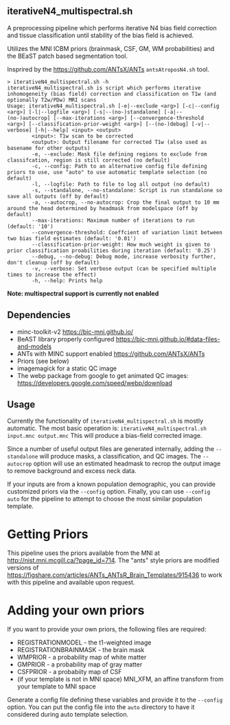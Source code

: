 iterativeN4_multispectral.sh
------------------------------

A preprocessing pipeline which performs iterative N4 bias field correction
and tissue classification until stability of the bias field is achieved.

Utilizes the MNI ICBM priors (brainmask, CSF, GM, WM probabilities) and the
BEaST patch based segmentation tool.

Insprired by the https://github.com/ANTsX/ANTs ``antsAtroposN4.sh`` tool.

```
> iterativeN4_multispectral.sh -h 
iterativeN4_multispectral.sh is script which performs iterative inhomogeneity (bias field) correction and classification on T1w (and optionally T2w/PDw) MRI scans
Usage: iterativeN4_multispectral.sh [-e|--exclude <arg>] [-c|--config <arg>] [-l|--logfile <arg>] [-s|--(no-)standalone] [-a|--(no-)autocrop] [--max-iterations <arg>] [--convergence-threshold <arg>] [--classification-prior-weight <arg>] [--(no-)debug] [-v|--verbose] [-h|--help] <input> <output>
        <input>: T1w scan to be corrected
        <output>: Output filename for corrected T1w (also used as basename for other outputs)
        -e, --exclude: Mask file defining regions to exclude from classifcation, region is still corrected (no default)
        -c, --config: Path to an alternative config file defining priors to use, use "auto" to use automatic template selection (no default)
        -l, --logfile: Path to file to log all output (no default)
        -s, --standalone, --no-standalone: Script is run standalone so save all outputs (off by default)
        -a, --autocrop, --no-autocrop: Crop the final output to 10 mm around the head determined by headmask from modelspace (off by default)
        --max-iterations: Maximum number of iterations to run (default: '10')
        --convergence-threshold: Coeffcient of variation limit between two bias field estimates (default: '0.01')
        --classification-prior-weight: How much weight is given to prior classification proabilities during iteration (default: '0.25')
        --debug, --no-debug: Debug mode, increase verbosity further, don't cleanup (off by default)
        -v, --verbose: Set verbose output (can be specified multiple times to increase the effect)
        -h, --help: Prints help
```

**Note: multispectral support is currently not enabled**

## Dependencies

- minc-toolkit-v2 https://bic-mni.github.io/
- BeAST library properly configured https://bic-mni.github.io/#data-files-and-models
- ANTs with MINC support enabled https://github.com/ANTsX/ANTs
- Priors (see below)
- imagemagick for a static QC image
- The webp package from google to get animated QC images: https://developers.google.com/speed/webp/download

## Usage

Currently the functionality of `iterativeN4_multispectral.sh` is mostly automatic.
The most basic operation is:
``iterativeN4_multispectral.sh input.mnc output.mnc``
This will produce a bias-field corrected image.

Since a number of useful output files are generated internally, adding the ``--standalone`` will produce masks, a classification,
and QC images. The ``--autocrop`` option will use an estimated headmask to recrop the output image to remove background
and excess neck data.

If your inputs are from a known population demographic, you can provide customized priors via the ``--config`` option.
Finally, you can use ``--config auto`` for the pipeline to attempt to choose the most similar population template.

# Getting Priors

This pipeline uses the priors available from the MNI at http://nist.mni.mcgill.ca/?page_id=714. The "ants" style priors
are modified versions of https://figshare.com/articles/ANTs_ANTsR_Brain_Templates/915436 to work with this pipeline
and available upon request.

# Adding your own priors

If you want to provide your own priors, the following files are required:
- REGISTRATIONMODEL - the t1-weighted image
- REGISTRATIONBRAINMASK - the brain mask
- WMPRIOR - a probability map of white matter
- GMPRIOR - a probability map of gray matter
- CSFPRIOR - a probabiity map of CSF
- (if your template is not in MNI space) MNI_XFM, an affine transform from your template to MNI space

Generate a config file defining these variables and provide it to the ``--config`` option. You can put the config file
into the ``auto`` directory to have it considered during auto template selection.

